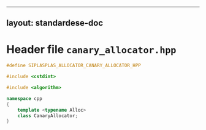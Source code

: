 
---
layout: standardese-doc
---

# Header file `canary_allocator.hpp`

``` cpp
#define SIPLASPLAS_ALLOCATOR_CANARY_ALLOCATOR_HPP 

#include <cstdint>

#include <algorithm>

namespace cpp
{
    template <typename Alloc>
    class CanaryAllocator;
}
```
